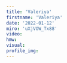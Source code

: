 ```yaml
--- 
title: 'Valeriya'
firstname: 'Valeriya'
date: '2022-01-12'
miro: 'uXjVOW_Tx88'
video: 
hmw: 
visual: 
profile_img: 
--- 
```

